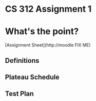 # CS 312 Assignment 1
# What's the point?

[Assignment Sheet](http://moodle FIX ME)

## Definitions

## Plateau Schedule

## Test Plan

